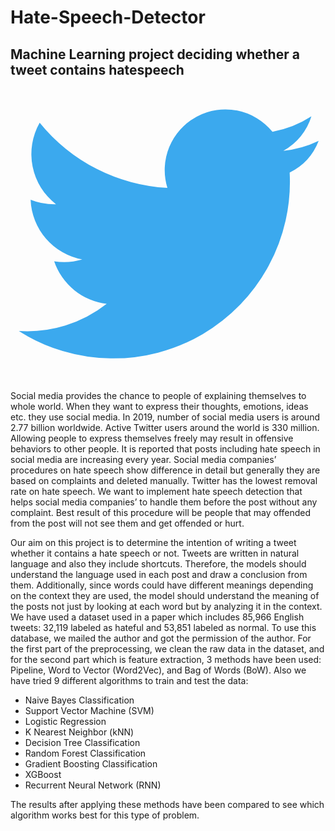 # Hate-Speech-Detector
## Machine Learning project deciding whether a tweet contains hatespeech 
<!DOCTYPE html>
<meta charset="utf-8">
<style>
svg {
  display: block;
  height: 400px;
  margin: 50px auto;
}
</style>
<svg viewBox="328 355 335 276" xmlns="http://www.w3.org/2000/svg">
  <path d="
    M 630, 425
    A 195, 195 0 0 1 331, 600
    A 142, 142 0 0 0 428, 570
    A  70,  70 0 0 1 370, 523
    A  70,  70 0 0 0 401, 521
    A  70,  70 0 0 1 344, 455
    A  70,  70 0 0 0 372, 460
    A  70,  70 0 0 1 354, 370
    A 195, 195 0 0 0 495, 442
    A  67,  67 0 0 1 611, 380
    A 117, 117 0 0 0 654, 363
    A  65,  65 0 0 1 623, 401
    A 117, 117 0 0 0 662, 390
    A  65,  65 0 0 1 630, 425
    Z"
    style="fill:#3BA9EE;"/>
</svg>

  Social media provides the chance to people of explaining themselves to whole world. When they want to express their thoughts, emotions, ideas etc. they use social media. In 2019, number of social media users is around 2.77 billion worldwide. Active Twitter users around the world is 330 million.
  Allowing people to express themselves freely may result in offensive behaviors to other people. It is reported that posts including hate speech in social media are increasing every year. Social media companies’ procedures on hate speech show difference in detail but generally they are based on complaints and deleted manually. Twitter has the lowest removal rate on hate speech.
  We want to implement hate speech detection that helps social media companies’ to handle them before the post without any complaint. Best result of this procedure will be people that may offended from the post will not see them and get offended or hurt. 

  Our aim on this project is to determine the intention of writing a tweet whether it contains a hate speech or not. Tweets are written in natural language and also they include shortcuts. Therefore, the models should understand the language used in each post and draw a conclusion from them. Additionally, since words could have different meanings depending on the context they are used, the model should understand the meaning of the posts not just by looking at each word but by analyzing it in the context. 
  We have used a dataset used in a paper which includes 85,966 English tweets: 32,119 labeled as hateful and 53,851 labeled as normal. To use this database, we mailed the author and got the permission of the author.
  For the first part of the preprocessing, we clean the raw data in the dataset, and for the second part which is feature extraction, 3 methods have been used: Pipeline, Word to Vector (Word2Vec), and Bag of Words (BoW). Also we have tried 9 different algorithms to train and test the data: 
- Naive Bayes Classification
- Support Vector Machine (SVM)
- Logistic Regression
- K Nearest Neighbor (kNN)
- Decision Tree Classification
- Random Forest Classification
- Gradient Boosting Classification
- XGBoost
- Recurrent Neural Network (RNN) 

The results after applying these methods have been compared to see which algorithm works best for this type of problem.
